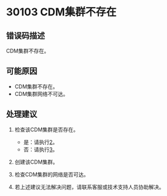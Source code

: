 # 30103 CDM集群不存在<a name="dgc_01_184"></a>

## 错误码描述<a name="zh-cn_topic_0000001160798911_section294718845011"></a>

CDM集群不存在。

## 可能原因<a name="zh-cn_topic_0000001160798911_section1930162512508"></a>

-   CDM集群不存在。
-   CDM集群网络不可达。

## 处理建议<a name="zh-cn_topic_0000001160798911_section242444045019"></a>

1.  检查该CDM集群是否存在。
    -   是：请执行[2](#zh-cn_topic_0000001160798911_li169298410424)。
    -   否：请执行[3](#zh-cn_topic_0000001160798911_li4344161616425)。

2.  <a name="zh-cn_topic_0000001160798911_li169298410424"></a>创建该CDM集群。
3.  <a name="zh-cn_topic_0000001160798911_li4344161616425"></a>检查CDM集群的网络是否可达。
4.  若上述建议无法解决问题，请联系客服或技术支持人员协助解决。

